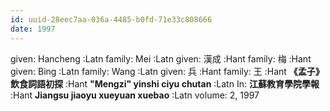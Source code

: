 ```yaml
---
id: uuid-28eec7aa-036a-4485-b0fd-71e33c808666
date: 1997
---
```


given: Hancheng :Latn
family: Mei :Latn
given: 漢成 :Hant
family: 梅 :Hant
given: Bing :Latn
family: Wang :Latn
given: 兵 :Hant
family: 王 :Hant
**《孟子》飲食詞語初探** :Hant
**"Mengzi" yinshi ciyu chutan** :Latn
In: 
**江蘇教育學院學報** :Hant
**Jiangsu jiaoyu xueyuan xuebao** :Latn
volume: 2, 1997